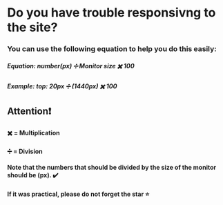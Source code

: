 # Do you have trouble responsivng to the site?

### You can use the following equation to help you do this easily:

##### Equation: number(px) ➗ Monitor size ✖️ 100 
##### Example:  top: 20px  ➗   (1440px)   ✖️ 100

## Attention❗
#### ✖️ = Multiplication
#### ➗ = Division
#### Note that the numbers that should be divided by the size of the monitor should be (px). ✔️ 

#### If it was practical, please do not forget the star ⭐
